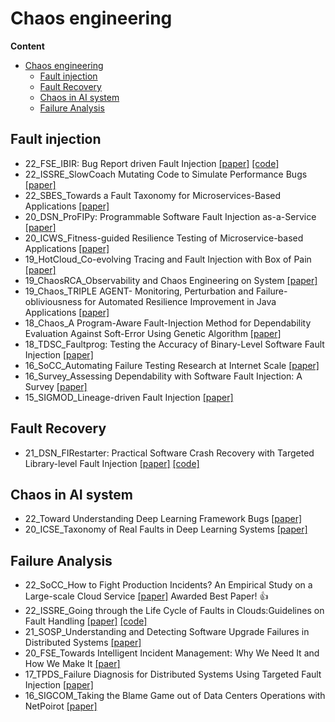 # Chaos engineering

**Content**
- [Chaos engineering](#chaos-engineering)
  - [Fault injection](#fault-injection)
  - [Fault Recovery](#fault-recovery)
  - [Chaos in AI system](#chaos-in-ai-system)
  - [Failure Analysis](#failure-analysis)

## Fault injection
- 22_FSE_IBIR: Bug Report driven Fault Injection [[paper]](https://arxiv.org/pdf/2012.06506.pdf) [[code]](https://github.com/serval-uni-lu/IBIR)
- 22_ISSRE_SlowCoach Mutating Code to Simulate Performance Bugs [[paper]](https://ssg.lancs.ac.uk/wp-content/uploads/yq-slowcoach.pdf)
- 22_SBES_Towards a Fault Taxonomy for Microservices-Based Applications [[paper]](https://dl.acm.org/doi/fullHtml/10.1145/3555228.3555245)
- 20_DSN_ProFIPy: Programmable Software Fault Injection as-a-Service [[paper]](https://dl.acm.org/doi/10.1145/2841425)
- 20_ICWS_Fitness-guided Resilience Testing of Microservice-based Applications [[paper]](https://ieeexplore.ieee.org/stamp/stamp.jsp?arnumber=9283918)
- 19_HotCloud_Co-evolving Tracing and Fault Injection with Box of Pain [[paper]](https://www.usenix.org/system/files/hotcloud19-paper-bittman.pdf)
- 19_ChaosRCA_Observability and Chaos Engineering on System [[paper]](https://arxiv.org/abs/1907.13039)
- 19_Chaos_TRIPLE AGENT- Monitoring, Perturbation and  Failure-obliviousness for Automated Resilience Improvement in Java Applications [[paper]](https://arxiv.org/abs/1812.10706)
- 18_Chaos_A Program-Aware Fault-Injection Method for Dependability  Evaluation Against Soft-Error Using Genetic Algorithm [[paper]](https://www.worldscientific.com/doi/10.1142/S021812661850144X)
- 18_TDSC_Faultprog: Testing the Accuracy of Binary-Level Software Fault Injection [[paper]](https://ieeexplore.ieee.org/document/7394118/)
- 16_SoCC_Automating Failure Testing Research at Internet Scale [[paper]](https://dl.acm.org/doi/10.1145/2987550.2987555)
- 16_Survey_Assessing Dependability with Software Fault Injection: A Survey [[paper]](https://dl.acm.org/doi/10.1145/2841425)
- 15_SIGMOD_Lineage-driven Fault Injection [[paper]](https://dl.acm.org/doi/10.1145/2723372.2723711)


## Fault Recovery
- 21_DSN_FIRestarter: Practical Software Crash Recovery with Targeted Library-level Fault Injection [[paper]](https://download.vusec.net/papers/firestarter_dsn21.pdf) [[code]](https://github.com/vusec/firestarter)


## Chaos in AI system

- 22_Toward Understanding Deep Learning Framework Bugs [[paper]](https://arxiv.org/pdf/2203.04026.pdf)
- 20_ICSE_Taxonomy of Real Faults in Deep Learning Systems [[paper]](https://arxiv.org/pdf/1910.11015.pdf)


## Failure Analysis
- 22_SoCC_How to Fight Production Incidents? An Empirical Study on a Large-scale Cloud Service [[paper]](https://dl.acm.org/doi/10.1145/3542929.3563482) Awarded Best Paper! 👍
- 22_ISSRE_Going through the Life Cycle of Faults in Clouds:Guidelines on Fault Handling [[paper]](https://yuxiaoba.github.io/publication/incident22/incident22.pdf) [[code]](https://github.com/IntelligentDDS/Post-mortems-Analysis)
- 21_SOSP_Understanding and Detecting Software Upgrade Failures in Distributed Systems [[paper]](https://www.cs.purdue.edu/homes/yonglezh/pub/upgrade-sosp21.pdf)
- 20_FSE_Towards Intelligent Incident Management: Why We Need It and How We Make It [[paer]](https://dl.acm.org/doi/pdf/10.1145/3368089.3417055)
- 17_TPDS_Failure Diagnosis for Distributed Systems Using Targeted Fault Injection [[paper]](https://ieeexplore.ieee.org/document/7484300)
- 16_SIGCOM_Taking the Blame Game out of Data Centers Operations with NetPoirot [[paper]](https://dl.acm.org/doi/10.1145/2934872.2934884)





